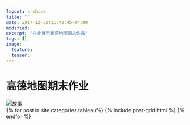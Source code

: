 ```yaml
---
layout: archive
title: ""
date: 2017-12-30T11:40:45-04:00
modified:
excerpt: "在此展示高德地图期末作品"
tags: []
image: 
  feature: 
  teaser: 
---
```

# 高德地图期末作业
<div class='tableauPlaceholder' id='viz1515290561235' style='position: relative'><noscript><a href='#'><img alt='故事 ' src='https:&#47;&#47;public.tableau.com&#47;static&#47;images&#47;6_&#47;6_221&#47;sheet7&#47;1_rss.png' style='border: none' /></a></noscript><object class='tableauViz'  style='display:none;'><param name='host_url' value='https%3A%2F%2Fpublic.tableau.com%2F' /> <param name='embed_code_version' value='3' /> <param name='site_root' value='' /><param name='name' value='6_221&#47;sheet7' /><param name='tabs' value='no' /><param name='toolbar' value='yes' /><param name='static_image' value='https:&#47;&#47;public.tableau.com&#47;static&#47;images&#47;6_&#47;6_221&#47;sheet7&#47;1.png' /> <param name='animate_transition' value='yes' /><param name='display_static_image' value='yes' /><param name='display_spinner' value='yes' /><param name='display_overlay' value='yes' /><param name='display_count' value='yes' /></object></div><script type='text/javascript'>var divElement = document.getElementById('viz1515290561235');var vizElement = divElement.getElementsByTagName('object')[0];vizElement.style.width='1024px';vizElement.style.height='795px';var scriptElement = document.createElement('script');scriptElement.src = 'https://public.tableau.com/javascripts/api/viz_v1.js';vizElement.parentNode.insertBefore(scriptElement, vizElement);</script>

<div class="tiles">
{% for post in site.categories.tableau%}
  {% include post-grid.html %}
{% endfor %}
</div><!-- /.tiles 把所有categories 有 visualization列出來-->
